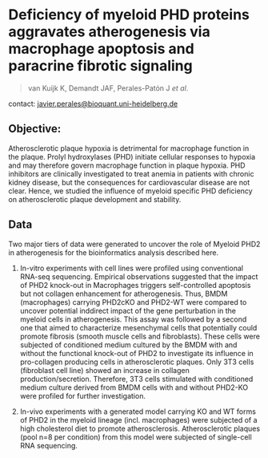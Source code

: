 # Deficiency of myeloid PHD proteins aggravates atherogenesis via macrophage apoptosis and paracrine fibrotic signaling
> van Kuijk K, Demandt JAF, Perales-Patón J _et al_.

contact: javier.perales@bioquant.uni-heidelberg.de

## Objective:
Atherosclerotic plaque hypoxia is detrimental for macrophage function in the plaque. 
Prolyl hydroxylases (PHD) initiate cellular responses to hypoxia and may therefore govern 
macrophage function in plaque hypoxia. PHD inhibitors are clinically investigated to treat 
anemia in patients with chronic kidney disease, but the consequences for cardiovascular 
disease are not clear. Hence, we studied the influence of myeloid specific PHD deficiency 
on atherosclerotic plaque development and stability.

## Data
Two major tiers of data were generated to uncover the role of Myeloid PHD2 in atherogenesis 
for the bioinformatics analysis described here.

1. In-vitro experiments with cell lines were profiled using conventional RNA-seq sequencing. 
Empirical observations suggested that the impact of PHD2 knock-out in Macrophages triggers 
self-controlled apoptosis but not collagen enhancement for atherogenesis. Thus, BMDM (macrophages) 
carrying PHD2cKO and PHD2-WT were compared to uncover potential inddirect impact of the gene 
perturbation in the myeloid cells in atherogenesis. This assay was followed by a second one that 
aimed to characterize mesenchymal cells that potentially could promote fibrosis (smooth muscle cells
and fibroblasts). These cells were subjected of conditioned medium cultured by the BMDM with and 
without the functional knock-out of PHD2 to investigate its influence in pro-collagen producing cells 
in atherosclerotic plaques. Only 3T3 cells (fibroblast cell line) showed an increase in collagen 
production/secretion. Therefore, 3T3 cells stimulated with conditioned medium culture derived from 
BMDM cells with and without PHD2-KO were profiled for further investigation.

2. In-vivo experiments with a generated model carrying KO and WT forms of PHD2 in the myeloid 
lineage (incl. macrophages) were subjected of a high cholesterol diet to promote atherosclerosis. 
Atherosclerotic plaques (pool n=8 per condition) from this model were subjected of single-cell RNA
sequencing.

